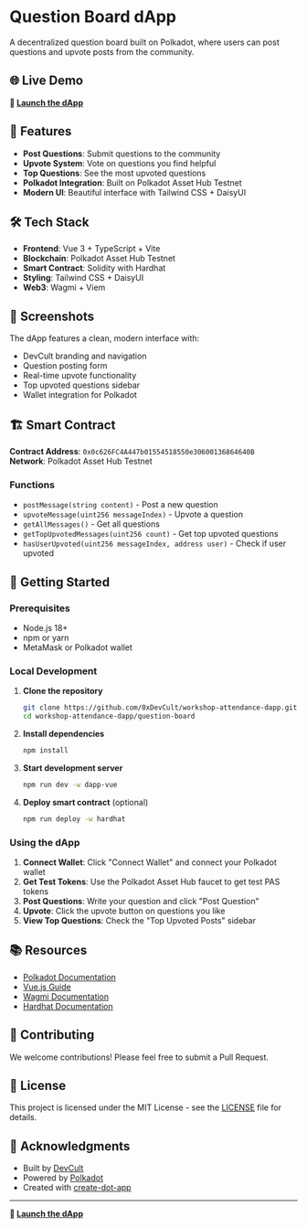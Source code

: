 # Question Board dApp

A decentralized question board built on Polkadot, where users can post questions and upvote posts from the community.

## 🌐 Live Demo

**🔗 [Launch the dApp](https://0xdevcult.github.io/workshop-attendance-dapp/)**

## 🚀 Features

- **Post Questions**: Submit questions to the community
- **Upvote System**: Vote on questions you find helpful
- **Top Questions**: See the most upvoted questions
- **Polkadot Integration**: Built on Polkadot Asset Hub Testnet
- **Modern UI**: Beautiful interface with Tailwind CSS + DaisyUI

## 🛠️ Tech Stack

- **Frontend**: Vue 3 + TypeScript + Vite
- **Blockchain**: Polkadot Asset Hub Testnet
- **Smart Contract**: Solidity with Hardhat
- **Styling**: Tailwind CSS + DaisyUI
- **Web3**: Wagmi + Viem

## 📱 Screenshots

The dApp features a clean, modern interface with:
- DevCult branding and navigation
- Question posting form
- Real-time upvote functionality
- Top upvoted questions sidebar
- Wallet integration for Polkadot

## 🏗️ Smart Contract

**Contract Address**: `0x0c626FC4A447b01554518550e30600136864640B`  
**Network**: Polkadot Asset Hub Testnet

### Functions
- `postMessage(string content)` - Post a new question
- `upvoteMessage(uint256 messageIndex)` - Upvote a question
- `getAllMessages()` - Get all questions
- `getTopUpvotedMessages(uint256 count)` - Get top upvoted questions
- `hasUserUpvoted(uint256 messageIndex, address user)` - Check if user upvoted

## 🚀 Getting Started

### Prerequisites
- Node.js 18+
- npm or yarn
- MetaMask or Polkadot wallet

### Local Development

1. **Clone the repository**
   ```bash
   git clone https://github.com/0xDevCult/workshop-attendance-dapp.git
   cd workshop-attendance-dapp/question-board
   ```

2. **Install dependencies**
   ```bash
   npm install
   ```

3. **Start development server**
   ```bash
   npm run dev -w dapp-vue
   ```

4. **Deploy smart contract** (optional)
   ```bash
   npm run deploy -w hardhat
   ```

### Using the dApp

1. **Connect Wallet**: Click "Connect Wallet" and connect your Polkadot wallet
2. **Get Test Tokens**: Use the Polkadot Asset Hub faucet to get test PAS tokens
3. **Post Questions**: Write your question and click "Post Question"
4. **Upvote**: Click the upvote button on questions you like
5. **View Top Questions**: Check the "Top Upvoted Posts" sidebar

## 📚 Resources

- [Polkadot Documentation](https://docs.polkadot.com/develop/)
- [Vue.js Guide](https://vuejs.org/guide/)
- [Wagmi Documentation](https://wagmi.sh/)
- [Hardhat Documentation](https://hardhat.org/docs)

## 🤝 Contributing

We welcome contributions! Please feel free to submit a Pull Request.

## 📄 License

This project is licensed under the MIT License - see the [LICENSE](LICENSE) file for details.

## 🙏 Acknowledgments

- Built by [DevCult](https://devcult.io/)
- Powered by [Polkadot](https://polkadot.network/)
- Created with [create-dot-app](https://github.com/preschian/create-dot-app)

---

**🔗 [Launch the dApp](https://0xdevcult.github.io/workshop-attendance-dapp/)**